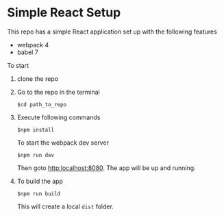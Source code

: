 # Simple React Setup

This repo has a simple React application set up with the following features
- webpack 4
- babel 7

To start 
1. clone the repo
2. Go to the repo in the terminal 

    ```$cd path_to_repo```
3. Execute following commands

    ```$npm install```

    To start the webpack dev server
    
    ```$npm run dev```
    
    Then goto [http:localhost:8080](http:localhost:8080). The app will be up and running.
4. To build the app
    
    ```$npm run build```
    
    This will create a local `dist` folder.



